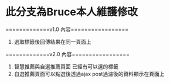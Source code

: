 # 此分支為Bruce本人維護修改

=============v1.0 內容=================

1. 選取標籤後回傳結果在同一頁面上
   
=============v2.0 內容=================
1. 智慧推薦與自選推薦頁面 已經有可以選的標籤
2. 自選推薦頁面可以點選後透過ajax post過濾後的資料顯示在頁面上
